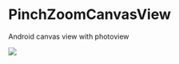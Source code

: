 # PinchZoomCanvasView
Android canvas view with photoview

![](https://github.com/skyxin888/PinchZoomCanvasView/blob/master/canvasview2.gif)
